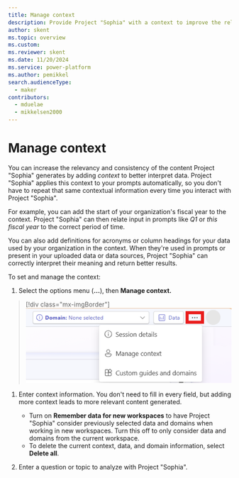 ```yaml
---
title: Manage context
description: Provide Project "Sophia" with a context to improve the relevancy and consistency of generated reports.
author: skent
ms.topic: overview
ms.custom: 
ms.reviewer: skent
ms.date: 11/20/2024
ms.service: power-platform
ms.author: pemikkel
search.audienceType:
  - maker
contributors:
  - mduelae
  - mikkelsen2000
---
```


# Manage context

You can increase the relevancy and consistency of the content Project "Sophia" generates by adding _context_ to better interpret data. Project "Sophia" applies this context to your prompts automatically, so you don't have to repeat that same contextual information every time you interact with Project "Sophia".

For example, you can add the start of your organization's fiscal year to the context. Project "Sophia" can then relate input in prompts like _Q1_ or _this fiscal year_ to the correct period of time.

You can also add definitions for acronyms or column headings for your data used by your organization in the context. When they're used in prompts or present in your uploaded data or data sources, Project "Sophia" can correctly interpret their meaning and return better results.

To set and manage the context:

1. Select the options menu (**&hellip;**), then **Manage context.**

> [!div class="mx-imgBorder"]
> ![Screenshot showing the location of the options menu](media/context-select.png)

1. Enter context information. You don't need to fill in every field, but adding more context leads to more relevant content generated.

   - Turn on **Remember data for new workspaces** to have Project "Sophia" consider previously selected data and domains when working in new workspaces. Turn this off to only consider data and domains from the current workspace.
   - To delete the current context, data, and domain information, select **Delete all**.

1. Enter a question or topic to analyze with Project "Sophia".

